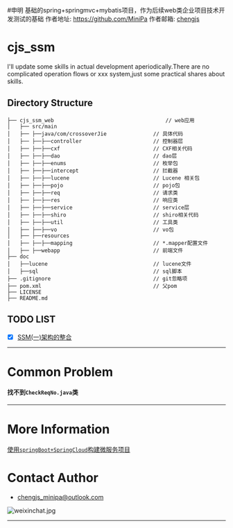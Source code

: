 #申明 
基础的spring+springmvc+mybatis项目，作为后续web类企业项目技术开发测试的基础
作者地址: https://github.com/MiniPa
作者邮箱: <a href="mailto:chengjs_minipa@outlook.com">chengjs</a>

# cjs_ssm

I'll update some skills in actual development aperiodically.There are no complicated operation flows or xxx system,just some practical shares about skills.

## Directory Structure

```shell
├── cjs_ssm_web                                    // web应用
│   ├── src/main
│   ├── ├──java/com/crossoverJie               // 具体代码
│   ├── ├──├──controller                       // 控制器层
│   ├── ├──├──cxf                              // CXF相关代码
│   ├── ├──├──dao                              // dao层
│   ├── ├──├──enums                            // 枚举包
│   ├── ├──├──intercept                        // 拦截器
│   ├── ├──├──lucene                           // Lucene 相关包
│   ├── ├──├──pojo                             // pojo包
│   ├── ├──├──req                              // 请求类
│   ├── ├──├──res                              // 响应类
│   ├── ├──├──service                          // service层
│   ├── ├──├──shiro                            // shiro相关代码
│   ├── ├──├──util                             // 工具类
│   ├── ├──├──vo                               // vo包
│   ├── ├──resources
│   ├── ├──├──mapping                          // *.mapper配置文件
│   ├── ├──webapp                              // 前端文件
├── doc
│   ├──lucene                                  // lucene文件
│   ├──sql                                     // sql脚本
├── .gitignore                                 // git忽略项
├── pom.xml                                    // 父pom
├── LICENSE               
├── README.md               

```

## TODO LIST

* [x] [SSM(一)架构的整合](http://crossoverjie.top/2016/06/28/SSM1)

--- 

# Common Problem

#### 找不到`CheckReqNo.java`类


---


# More Information

[使用`springBoot+SpringCloud`构建微服务项目](https://github.com/crossoverJie/springboot-cloud)

# Contact Author
- [chengjs_minipa@outlook.com](mailto:chengjs_minipa@outlook.com)

![weixinchat.jpg](https://ooo.0o0.ooo/2017/07/05/595c77b2a080d.jpg)



---


